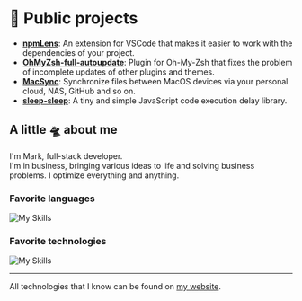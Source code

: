 # 🫧 Public projects  

* **[npmLens](https://github.com/Pilaton/vscode-npm-lens-support)**: An extension for VSCode that makes it easier to work with the dependencies of your project.
* **[OhMyZsh-full-autoupdate](https://github.com/Pilaton/OhMyZsh-full-autoupdate)**: Plugin for Oh-My-Zsh that fixes the problem of incomplete updates of other plugins and themes.
* **[MacSync](https://github.com/Pilaton/MacSync)**: Synchronize files between MacOS devices via your personal cloud, NAS, GitHub and so on.
* **[sleep-sleep](https://github.com/Pilaton/sleep-sleep)**: A tiny and simple JavaScript code execution delay library.

## A little 🛸 about me

I'm Mark, full-stack developer.   
I'm in business, bringing various ideas to life and solving business problems. I optimize everything and anything.

### Favorite languages  
![My Skills](https://skillicons.dev/icons?i=ts,js,go)  
  
### Favorite technologies  
![My Skills](https://skillicons.dev/icons?i=react,vuejs,deno,nodejs,vite,tailwind)  

---
All technologies that I know can be found on [my website](https://pilaton.com).

